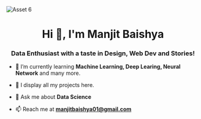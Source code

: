 ![Asset 6](https://github.com/manjit-baishya-2023/manjit-baishya-2023/assets/127611924/8dbf6475-c48a-4f75-a284-165b0a624209)

<h1 align="center">Hi 👋, I'm Manjit Baishya</h1>
<h3 align="center">Data Enthusiast with a taste in Design, Web Dev and Stories!</h3>

- 🌱 I’m currently learning **Machine Learning, Deep Learing, Neural Network** and many more.

- 👯 I display all my projects here.

- 💬 Ask me about **Data Science**

- 📫 Reach me at **manjitbaishya01@gmail.com**
